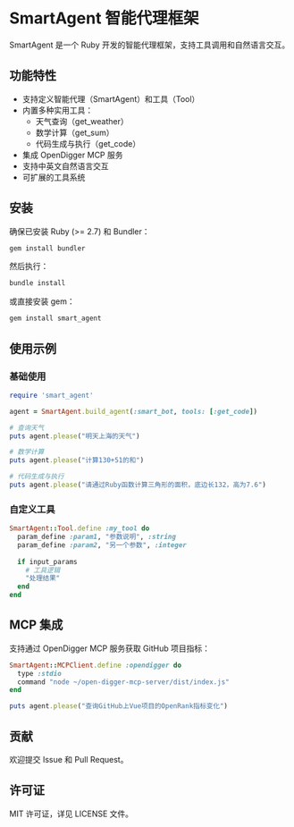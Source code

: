 # SmartAgent 智能代理框架

SmartAgent 是一个 Ruby 开发的智能代理框架，支持工具调用和自然语言交互。

## 功能特性

- 支持定义智能代理（SmartAgent）和工具（Tool）
- 内置多种实用工具：
  - 天气查询（get_weather）
  - 数学计算（get_sum）
  - 代码生成与执行（get_code）
- 集成 OpenDigger MCP 服务
- 支持中英文自然语言交互
- 可扩展的工具系统

## 安装

确保已安装 Ruby (>= 2.7) 和 Bundler：

```bash
gem install bundler
```

然后执行：

```bash
bundle install
```

或直接安装 gem：

```bash
gem install smart_agent
```

## 使用示例

### 基础使用

```ruby
require 'smart_agent'

agent = SmartAgent.build_agent(:smart_bot, tools: [:get_code])

# 查询天气
puts agent.please("明天上海的天气")

# 数学计算
puts agent.please("计算130+51的和")

# 代码生成与执行
puts agent.please("请通过Ruby函数计算三角形的面积，底边长132，高为7.6")
```

### 自定义工具

```ruby
SmartAgent::Tool.define :my_tool do
  param_define :param1, "参数说明", :string
  param_define :param2, "另一个参数", :integer
  
  if input_params
    # 工具逻辑
    "处理结果"
  end
end
```

## MCP 集成

支持通过 OpenDigger MCP 服务获取 GitHub 项目指标：

```ruby
SmartAgent::MCPClient.define :opendigger do
  type :stdio
  command "node ~/open-digger-mcp-server/dist/index.js"
end

puts agent.please("查询GitHub上Vue项目的OpenRank指标变化")
```

## 贡献

欢迎提交 Issue 和 Pull Request。

## 许可证

MIT 许可证，详见 LICENSE 文件。